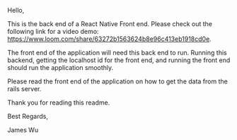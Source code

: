 Hello,

This is the back end of a React Native Front end.
Please check out the following link for a video demo:
https://www.loom.com/share/63272b1563624b8e96c413eb1918cd0e.

The front end of the application will need this back end to run.
Running this backend, getting the localhost id for the front end, and running the front end should run the application smoothly.

Please read the front end of the application on how to get the data from the rails server.

Thank you for reading this readme.

Best Regards,

James Wu
